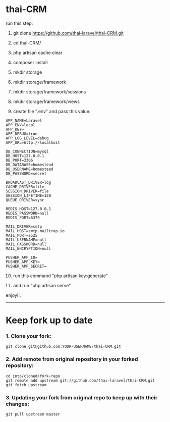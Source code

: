 # thai-CRM

run this step:
1. git clone https://github.com/thai-laravel/thai-CRM.git
2. cd thai-CRM/
3. php artisan cache:clear
4. composer install
5. mkdir storage
6. mkdir storage/framework
7. mkdir storage/framework/sessions
8. mkdir storage/framework/views

9. create file ".env" and pass this value:
```
APP_NAME=Laravel
APP_ENV=local
APP_KEY=
APP_DEBUG=true
APP_LOG_LEVEL=debug
APP_URL=http://localhost

DB_CONNECTION=mysql
DB_HOST=127.0.0.1
DB_PORT=3306
DB_DATABASE=homestead
DB_USERNAME=homestead
DB_PASSWORD=secret

BROADCAST_DRIVER=log
CACHE_DRIVER=file
SESSION_DRIVER=file
SESSION_LIFETIME=120
QUEUE_DRIVER=sync

REDIS_HOST=127.0.0.1
REDIS_PASSWORD=null
REDIS_PORT=6379

MAIL_DRIVER=smtp
MAIL_HOST=smtp.mailtrap.io
MAIL_PORT=2525
MAIL_USERNAME=null
MAIL_PASSWORD=null
MAIL_ENCRYPTION=null

PUSHER_APP_ID=
PUSHER_APP_KEY=
PUSHER_APP_SECRET=
```

10. run this command "php artisan key:generate"

11. and run "php artisan serve"

enjoy!!.

---------------------------------------------------------
# Keep fork up to date

### 1. Clone your fork:

    git clone git@github.com:YOUR-USERNAME/thai-CRM.git

### 2. Add remote from original repository in your forked repository: 

    cd into/cloned/fork-repo
    git remote add upstream git://github.com/thai-laravel/thai-CRM.git
    git fetch upstream

### 3. Updating your fork from original repo to keep up with their changes:

    git pull upstream master
